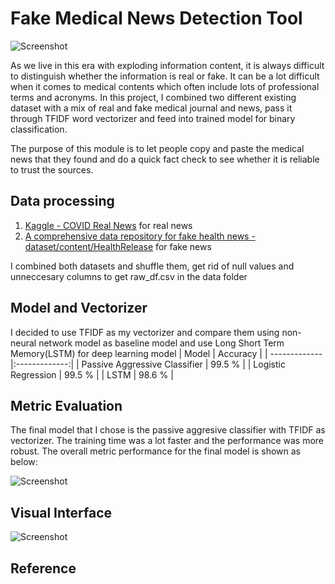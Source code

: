 # Fake Medical News Detection Tool
![Screenshot](https://github.com/changyuhsin1999/Fake_Medical_News_Detection_Tool/blob/main/image/Vitamin-D-in-moderation-protects-against-respiratory-infections-Meta-analysis.jpeg)

As we live in this era with exploding information content, it is always difficult to distinguish whether the information is real or fake. It can be a lot difficult when it comes to medical contents which often include lots of professional terms and acronyms. In this project, I combined two different existing dataset with a mix of real and fake medical journal and news, pass it through TFIDF word vectorizer and feed into trained model for binary classification.

The purpose of this module is to let people copy and paste the medical news that they found and do a quick fact check to see whether it is reliable to trust the sources.

## Data processing
1. [Kaggle - COVID Real News](https://www.kaggle.com/datasets/arashnic/covid19-fake-news?select=NewsRealCOVID-19_7.csv) for real news
2. [A comprehensive data repository for fake health news - dataset/content/HealthRelease](https://github.com/EnyanDai/FakeHealth/tree/master/dataset/content/HealthRelease) for fake news


I combined both datasets and shuffle them, get rid of null values and unneccesary columns to get raw_df.csv in the data folder

## Model and Vectorizer
I decided to use TFIDF as my vectorizer and compare them using non-neural network model as baseline model and use Long Short Term Memory(LSTM) for deep learning model
| Model         | Accuracy      |
| ------------- |:-------------:|
| Passive Aggressive Classifier      | 99.5 %        |
| Logistic Regression         | 99.5 %        |
| LSTM       | 98.6 %        |



## Metric Evaluation
The final model that I chose is the passive aggresive classifier with TFIDF as vectorizer. The training time was a lot faster and the performance was more robust. The overall metric performance for the final model is shown as below:

![Screenshot](https://github.com/changyuhsin1999/Fake_Medical_News_Detection_Tool/blob/main/image/Screen%20Shot%202023-07-16%20at%2012.23.04%20PM.png)

## Visual Interface
![Screenshot](https://github.com/changyuhsin1999/Fake_Medical_News_Detection_Tool/blob/main/image/Screen%20Shot%202023-07-20%20at%202.25.39%20PM.png)

## Reference
